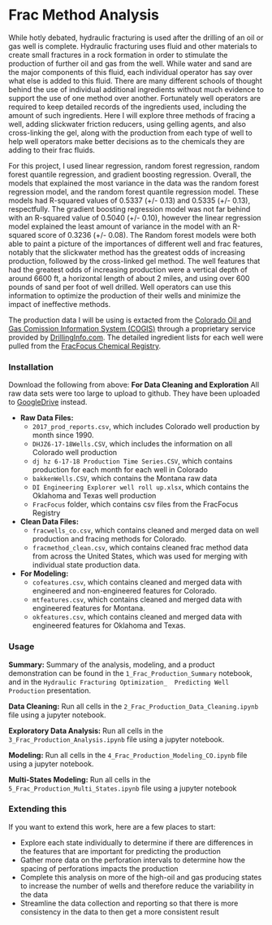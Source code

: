 
# Frac Method Analysis

While hotly debated, hydraulic fracturing is used after the drilling of an oil or gas well is complete.  Hydraulic fracturing uses fluid and other materials to create small fractures in a rock formation in order to stimulate the production of further oil and gas from the well.  While water and sand are the major components of this fluid, each individual operator has say over what else is added to this fluid.  There are many different schools of thought behind the use of individual additional ingredients without much evidence to support the use of one method over another.  Fortunately well operators are required to keep detailed records of the ingredients used, including the amount of such ingredients.  Here I will explore three methods of fracing a well, adding slickwater friction reducers, using gelling agents, and also cross-linking the gel, along with the production from each type of well to help well operators make better decisions as to the chemicals they are adding to their frac fluids.

For this project, I used linear regression, random forest regression, random forest quantile regression, and gradient boosting regression.  Overall, the models that explained the most variance in the data was the random forest regression model, and the random forest quantile regression model.  These models had R-squared values of 0.5337 (+/- 0.13) and 0.5335 (+/- 0.13), respectfully.  The gradient boosting regression model was not far behind with an R-squared value of 0.5040 (+/- 0.10), however the linear regression model explained the least amount of variance in the model with an R-squared score of 0.3236 (+/- 0.08).  The Random forest models were both able to paint a picture of the importances of different well and frac features, notably that the slickwater method has the greatest odds of increasing production, followed by the cross-linked gel method.  The well features that had the greatest odds of increasing production were a vertical depth of around 6600 ft, a horizontal length of about 2 miles, and using over 600 pounds of sand per foot of well drilled.  Well operators can use this information to optimize the production of their wells and minimize the impact of ineffective methods.

The production data I will be using is extacted from the [Colorado Oil and Gas Comission Information System (COGIS)](https://cogcc.state.co.us/data.html#/cogis) through a proprietary service provided by [DrillingInfo.com](DrillingInfo.com).  The detailed ingredient lists for each well were pulled from the [FracFocus Chemical Registry](http://fracfocusdata.org/).

### Installation
Download the following from above:
__For Data Cleaning and Exploration__
All raw data sets were too large to upload to github.  They have been uploaded to [GoogleDrive](https://drive.google.com/drive/u/0/folders/1XvwIHSMJVQs7U-nzpQhcedv4LWQ8Ta7J) instead.
- __Raw Data Files:__
    - `2017_prod_reports.csv`, which includes Colorado well production by month since 1990.
    - `DHJZ6-17-18Wells.CSV`, which includes the information on all Colorado well production
    - `dj hz 6-17-18 Production Time Series.CSV`, which contains production for each month for each well in Colorado
    - `bakkenWells.CSV`, which contains the Montana raw data
    - `DI Engineering Explorer well roll up.xlsx`, which contains the Oklahoma and Texas well production 
    - `FracFocus` folder, which contains csv files from the FracFocus Registry
- __Clean Data Files:__
    - `fracwells_co.csv`, which contains cleaned and merged data on well production and fracing methods for Colorado.
    - `fracmethod_clean.csv`, which contains cleaned frac method data from across the United States, which was used for merging with individual state production data.
- __For Modeling:__
    - `cofeatures.csv`, which contains cleaned and merged data with engineered and non-engineered features for Colorado.
    - `mtfeatures.csv`, which contains cleaned and merged data with engineered features for Montana.
    - `okfeatures.csv`, which contains cleaned and merged data with engineered features for Oklahoma and Texas.

### Usage
__Summary:__ Summary of the analysis, modeling, and a product demonstration can be found in the `1_Frac_Production_Summary` notebook, and in the `Hydraulic Fracturing Optimization_  Predicting Well Production` presentation. 

__Data Cleaning:__ Run all cells in the `2_Frac_Production_Data_Cleaning.ipynb` file using a jupyter notebook.

__Exploratory Data Analysis:__ Run all cells in the `3_Frac_Production_Analysis.ipynb` file using a jupyter notebook.

__Modeling:__ Run all cells in the `4_Frac_Production_Modeling_CO.ipynb` file using a jupyter notebook.
 
 __Multi-States Modeling:__ Run all cells in the `5_Frac_Production_Multi_States.ipynb` file using a jupyter notebook


### Extending this
If you want to extend this work, here are a few places to start:
- Explore each state individually to determine if there are differences in the features that are important for predicting the production
- Gather more data on the perforation intervals to determine how the spacing of perforations impacts the production
- Complete this analysis on more of the high-oil and gas producing states to increase the number of wells and therefore reduce the variability in the data
- Streamline the data collection and reporting so that there is more consistency in the data to then get a more consistent result
